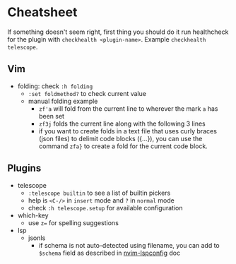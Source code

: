# Cheatsheet

If something doesn't seem right, first thing you should do it run healthcheck for the plugin with
`checkhealth <plugin-name>`. Example `checkhealth telescope`.

## Vim

- folding: check `:h folding`
  - `:set foldmethod?` to check current value
  - manual folding example
    - `zf'a` will fold from the current line to wherever the mark `a` has been set
    - `zf3j` folds the current line along with the following 3 lines
    - if you want to create folds in a text file that uses curly braces (json files) to delimit code blocks ({...}), 
    you can use the command `zfa}` to create a fold for the current code block.


## Plugins

- telescope
  - `:telescope builtin` to see a list of builtin pickers
  - help is `<C-/>` in `insert` mode and `?` in `normal` mode
  - check `:h telescope.setup` for available configuration
- which-key
  - use `z=` for spelling suggestions
- lsp
  - jsonls
    - if schema is not auto-detected using filename, you can add to `$schema` field as described in
      [nvim-lspconfig](./plugins/nvim-lspconfig.md) doc
